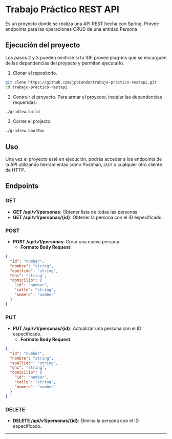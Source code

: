# Trabajo Práctico REST API
Es un proyecto donde se realiza una API REST hecha con Spring. Provee endpoints para las operaciones CRUD de una entidad Persona

## Ejecución del proyecto
Los pasos 2 y 3 pueden omitirse si tu IDE provee plug-ins que se encarguen de las dependencias del proyecto y permitan ejecutarlo.

1. Clonar el repositorio.
```sh
git clone https://github.com/jpbiondo/trabajo-practico-restapi.git
cd trabajo-practico-restapi
```
2. Contruir el proyecto. Para armar el proyecto, instalar las dependencias requeridas:
```sh
./gradlew build
```
3. Correr el projecto.
```sh
./gradlew bootRun
```
## Uso
Una vez el proyecto esté en ejecución, podrás acceder a los endpoints de la API utilizando herramientas como Postman, cUrl o cualquier otro
cliente de HTTP.
## Endpoints 
### GET
- **GET /api/v1/personas**: Obtener lista de todas las personas
- **GET /api/v1/personas/{id}**: Obtener la persona con el ID especificado.
### POST
- **POST /api/v1/personas**: Crear una nueva persona
    - **Formato Body Request**:
```JSON
{
  "id": "number",
  "nombre": "string",
  "apellido": "string",
  "dni": "string",
  "domicilio": {
    "id": "number",
    "calle": "string",
    "numero": "number"
  }
}
```
### PUT
- **PUT /api/v1/personas/{id}**: Actualizar una persona con el ID especificado.
   - **Formato Body Request**:
```JSON
{
  "id": "number",
  "nombre": "string",
  "apellido": "string",
  "dni": "string",
  "domicilio": {
    "id": "number",
    "calle": "string",
    "numero": "number"
  }
}
```
### DELETE
- **DELETE /api/v1/personas/{id}**: Elimina la persona con el ID especificado.
<hr/>
